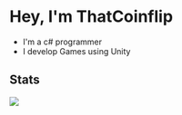 # Hey, I'm ThatCoinflip 
  - I'm a c# programmer
  - I develop Games using Unity
 
## Stats
![](https://github-readme-stats.vercel.app/api?username=ThatCoinflip&show_icons=true&theme=Purple)
